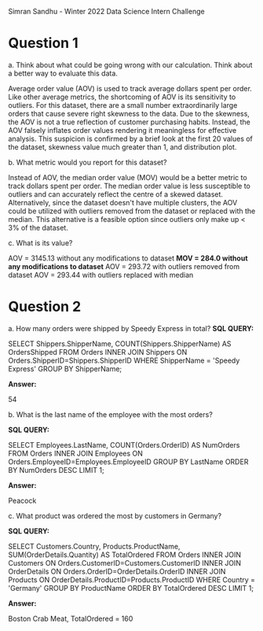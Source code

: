 Simran Sandhu - Winter 2022 Data Science Intern Challenge

# Question 1

a. Think about what could be going wrong with our calculation. Think about a better way to evaluate this data. 

Average order value (AOV) is used to track average dollars spent per order. Like other average metrics, the shortcoming of AOV is its sensitivity to outliers. For this dataset, there are a small number extraordinarily large orders that cause severe right skewness to the data. Due to the skewness, the AOV is not a true reflection of customer purchasing habits. Instead, the AOV falsely inflates order values rendering it meaningless for effective analysis. This suspicion is confirmed by a brief look at the first 20 values of the dataset, skewness value much greater than 1, and distribution plot.

b. What metric would you report for this dataset?

Instead of AOV, the median order value (MOV) would be a better metric to track dollars spent per order. The median order value is less susceptible to outliers and can accurately reflect the centre of a skewed dataset. Alternatively, since the dataset doesn't have multiple clusters, the AOV could be utilized with outliers removed from the dataset or replaced with the median. This alternative is a feasible option since outliers only make up < 3% of the dataset.

c. What is its value?

AOV = 3145.13 without any modifications to dataset
**MOV = 284.0 without any modifications to dataset**
AOV = 293.72 with outliers removed from dataset
AOV = 293.44 with outliers replaced with median


# Question 2

a. How many orders were shipped by Speedy Express in total?
**SQL QUERY:**

SELECT Shippers.ShipperName, COUNT(Shippers.ShipperName) AS OrdersShipped
FROM Orders
INNER JOIN Shippers ON Orders.ShipperID=Shippers.ShipperID
WHERE ShipperName = 'Speedy Express'
GROUP BY ShipperName;

**Answer:**

54

b. What is the last name of the employee with the most orders?

**SQL QUERY:**

SELECT Employees.LastName, COUNT(Orders.OrderID) AS NumOrders
FROM Orders
INNER JOIN Employees ON Orders.EmployeeID=Employees.EmployeeID
GROUP BY LastName
ORDER BY NumOrders DESC LIMIT 1;

**Answer:**

Peacock

c. What product was ordered the most by customers in Germany?

**SQL QUERY:**

SELECT Customers.Country, Products.ProductName, SUM(OrderDetails.Quantity) AS TotalOrdered
FROM Orders
INNER JOIN Customers ON Orders.CustomerID=Customers.CustomerID
INNER JOIN OrderDetails ON Orders.OrderID=OrderDetails.OrderID
INNER JOIN Products ON OrderDetails.ProductID=Products.ProductID
WHERE Country = 'Germany'
GROUP BY ProductName
ORDER BY TotalOrdered DESC LIMIT 1;

**Answer:**

Boston Crab Meat, TotalOrdered = 160
